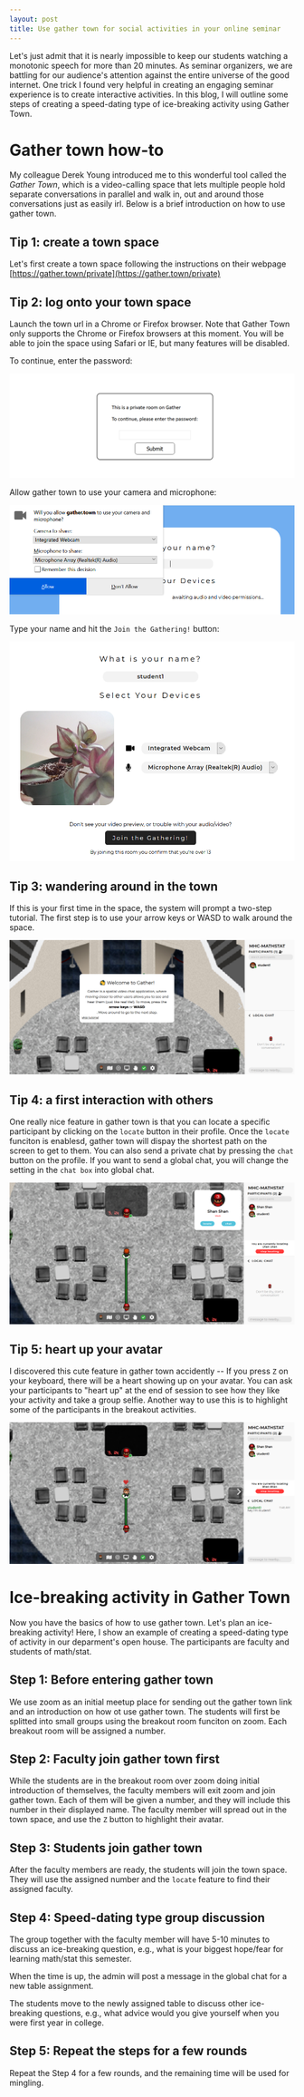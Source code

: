 ```yaml
---
layout: post
title: Use gather town for social activities in your online seminar
---
```


Let's just admit that it is nearly impossible to keep our students watching a monotonic speech for more than 20 minutes. As seminar organizers, we are battling for our audience's attention against the entire universe of the good internet. One trick I found very helpful in creating an engaging seminar experience is to create interactive activities. In this blog, I will outline some steps of creating a speed-dating type of ice-breaking activity using Gather Town. 

# Gather town how-to
My colleague Derek Young introduced me to this wonderful tool called the *Gather Town*, which is a video-calling space that lets multiple people hold separate conversations in parallel and walk in, out and around those conversations just as easily irl.  Below is a brief introduction on how to use gather town. 

## Tip 1: create a town space

Let's first create a town space following the instructions on their webpage [https://gather.town/private](https://gather.town/private) 

## Tip 2: log onto your town space
Launch the town url in a Chrome or Firefox browser.  Note that Gather Town only supports the Chrome or Firefox browsers at this moment. You will be able to join the space using Safari or IE, but many features will be disabled. 

To continue, enter the password:

![im1](https://github.com/sshanshans/writing/blob/master/images/post/scr1.png?raw=true)

Allow gather town to use your camera and microphone:

![im2](https://github.com/sshanshans/writing/blob/master/images/post/scr2.png?raw=true)

Type your name and hit the `Join the Gathering!` button: 

![im3](https://github.com/sshanshans/writing/blob/master/images/post/scr3.png?raw=true)

## Tip 3: wandering around in the town
If this is your first time in the space, the system will prompt a two-step tutorial. The first step is to use your arrow keys or WASD to walk around the space. 

![im5](https://github.com/sshanshans/writing/blob/master/images/post/scr4.png?raw=true)

## Tip 4: a first interaction with others
One really nice feature in gather town is that you can locate a specific participant by clicking on the `locate` button in their profile. Once the `locate` funciton is enablesd, gather town will dispay the shortest path on the screen to get to them.  You can also send a private chat by pressing the `chat` button on the profile. If you want to send a global chat, you will change the setting in the `chat box` into global chat. 

![im6](https://github.com/sshanshans/writing/blob/master/images/post/scr5.png?raw=true)


## Tip 5: heart up your avatar
I discovered this cute feature in gather town accidently --  If you press `Z` on your keyboard, there will be a heart showing up on your avatar. You can ask your participants to "heart up" at the end of session to see how they like your activity and take a group selfie. Another way to use this is to highlight some of the participants in the breakout activities.

![im6](https://github.com/sshanshans/writing/blob/master/images/post/scr6.png?raw=true)

# Ice-breaking activity in Gather Town
Now you have the basics of how to use gather town. Let's plan an ice-breaking activity! Here, I show an example of creating a speed-dating type of activity in our deparment's open house. The participants are faculty and students of math/stat. 

## Step 1: Before entering gather town
We use zoom as an initial meetup place for sending out the gather town link and an introduction on how ot use gather town. The students will first be splitted into small groups using the breakout room funciton on zoom. Each breakout room will be assigned a number. 

## Step 2: Faculty join gather town first
While the students are in the breakout room over zoom doing initial introduction of themselves, the faculty members will exit zoom and join gather town. Each of them will be given a number, and they will include this number in their displayed name. The faculty member will spread out in the town space, and use the `Z` button to highlight their avatar.

## Step 3: Students join gather town
After the faculty members are ready, the students will join the town space. They will use the assigned number and the `locate` feature to find their assigned faculty. 

## Step 4: Speed-dating type group discussion
The group together with the faculty member will have 5-10 minutes to discuss an ice-breaking question, e.g., what is your biggest hope/fear for learning math/stat this semester.

When the time is up, the admin will post a message in the global chat for a new table assignment. 

The students move to the newly assigned table to discuss other ice-breaking questions, e.g., what advice would you give yourself when you were first year in college. 

## Step 5: Repeat the steps for a few rounds
Repeat the Step 4 for a few rounds, and the remaining time will be used for mingling. 

